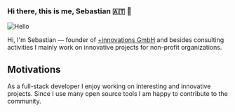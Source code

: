 ### Hi there, this is me, Sebastian  🇦🇹 👋

![Hello](https://pbs.twimg.com/profile_banners/364927734/1398369527/1500x500)

Hi, I'm Sebastian — founder of [+innovations GmbH](https://www.plus-innovations.com/) and besides consulting activities I mainly work on innovative projects for non-profit organizations.

## Motivations
As a full-stack developer I enjoy working on interesting and innovative projects. Since I use many open source tools I am happy to contribute to the community.

